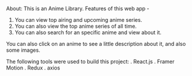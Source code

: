 About:
This is an Anime Library. Features of this web app -

1. You can view top airing and upcoming anime series.
2. You can also view the top anime series of all time.
3. You can also search for an specific anime and view about it.

You can also click on an anime to see a little description about it, and also some images.

The following tools were used to build this project:
. React.js
. Framer Motion
. Redux
. axios
